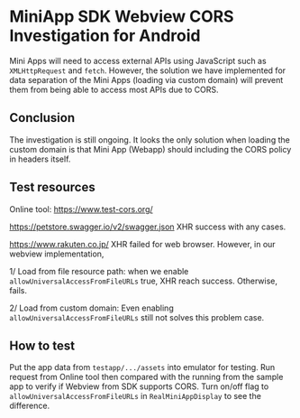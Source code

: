 # MiniApp SDK Webview CORS Investigation for Android

Mini Apps will need to access external APIs using JavaScript such as `XMLHttpRequest` and `fetch`.
However, the solution we have implemented for data separation of the Mini Apps (loading via custom domain) will prevent them from being able to access most APIs due to CORS.

## Conclusion

The investigation is still ongoing.
It looks the only solution when loading the custom domain is that
Mini App (Webapp) should including the CORS policy in headers itself.

## Test resources

Online tool: https://www.test-cors.org/

https://petstore.swagger.io/v2/swagger.json
XHR success with any cases.

https://www.rakuten.co.jp/
XHR failed for web browser. However, in our webview implementation,

1/ Load from file resource path:
when we enable `allowUniversalAccessFromFileURLs` true, XHR reach success. Otherwise, fails.

2/ Load from custom domain:
Even enabling `allowUniversalAccessFromFileURLs` still not solves this problem case.

## How to test

Put the app data from `testapp/.../assets` into emulator for testing.
Run request from Online tool then compared with the running from the sample app to verify if 
Webview from SDK supports CORS. Turn on/off flag to `allowUniversalAccessFromFileURLs` in `RealMiniAppDisplay`
to see the difference.

